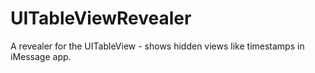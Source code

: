 # UITableViewRevealer
A revealer for the UITableView - shows hidden views like timestamps in iMessage app.
